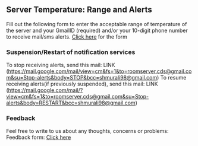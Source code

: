 ## Server Temperature: Range and Alerts

Fill out the following form to enter the acceptable range of temperature of the server and your GmailID (required) and/or your 10-digit phone number to receive mail/sms alerts.
[Click here](https://forms.gle/bsrwrxBj8C72xdPc7) for the form

### Suspension/Restart of notification services

To stop receiving alerts, send this mail: LINK (https://mail.google.com/mail/view=cm&fs=1&to=roomserver.cds@gmail.com&su=Stop-alerts&body=STOP&bcc=shmurali98@gmail.com)
To resume receiving alerts(if previously suspended), send this mail: LINK (https://mail.google.com/mail/?view=cm&fs=1&to=roomserver.cds@gmail.com&su=Stop-alerts&body=RESTART&bcc=shmurali98@gmail.com)

### Feedback

Feel free to write to us about any thoughts, concerns or problems:
Feedback form: [Click here](https://forms.gle/uGPFk8bGEJAYdCpP9)

